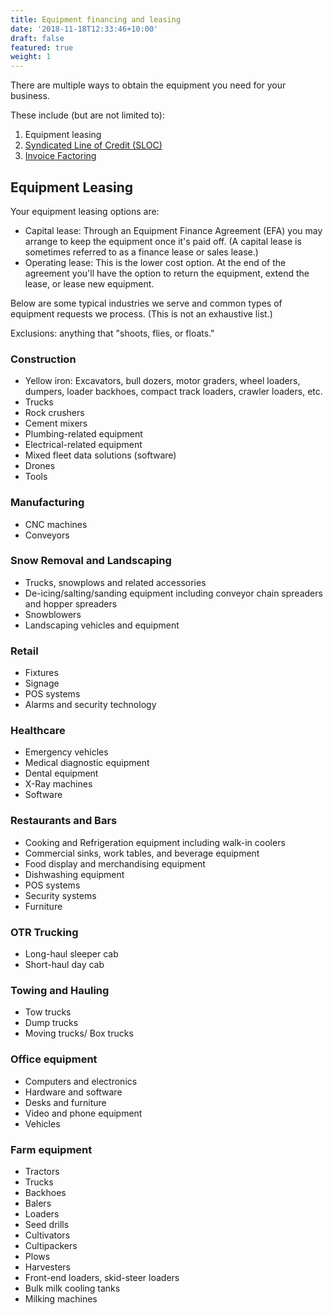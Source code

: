 ```yaml
---
title: Equipment financing and leasing
date: '2018-11-18T12:33:46+10:00'
draft: false
featured: true
weight: 1
---
```

There are multiple ways to obtain the equipment you need for your business. 

These include (but are not limited to):

1. Equipment leasing
2. [Syndicated Line of Credit (SLOC)](/services/sloc)
3. [Invoice Factoring ](/services/invoice-factoring)

## Equipment Leasing

Your equipment leasing options are:

* Capital lease: Through an Equipment Finance Agreement (EFA) you may arrange to keep the equipment once it's paid off. (A capital lease is sometimes referred to as a finance lease or sales lease.)
* Operating lease: This is the lower cost option. At the end of the agreement you'll have the option to return the equipment, extend the lease, or lease new equipment.

Below are some typical industries we serve and common types of equipment requests we process. (This is not an exhaustive list.) 

Exclusions: anything that "shoots, flies, or floats." 

### Construction

* Yellow iron: Excavators, bull dozers, motor graders, wheel loaders, dumpers, loader backhoes, compact track loaders, crawler loaders, etc.
* Trucks
* Rock crushers
* Cement mixers
* Plumbing-related equipment
* Electrical-related equipment 
* Mixed fleet data solutions (software)
* Drones
* Tools

### Manufacturing

* CNC machines
* Conveyors

### Snow Removal and Landscaping

* Trucks, snowplows and related accessories
* De-icing/salting/sanding equipment including conveyor chain spreaders and hopper spreaders
* Snowblowers
* Landscaping vehicles and equipment

### Retail

* Fixtures
* Signage
* POS systems
* Alarms and security technology

### Healthcare

* Emergency vehicles
* Medical diagnostic equipment
* Dental equipment
* X-Ray machines
* Software

### Restaurants and Bars

* Cooking and Refrigeration equipment including walk-in coolers
* Commercial sinks, work tables, and beverage equipment
* Food display and merchandising equipment
* Dishwashing equipment
* POS systems
* Security systems
* Furniture

### OTR Trucking

* Long-haul sleeper cab
* Short-haul day cab

### Towing and Hauling

* Tow trucks
* Dump trucks
* Moving trucks/ Box trucks

### Office equipment

* Computers and electronics
* Hardware and software
* Desks and furniture
* Video and phone equipment
* Vehicles

### Farm equipment

* Tractors
* Trucks
* Backhoes
* Balers
* Loaders
* Seed drills
* Cultivators
* Cultipackers
* Plows
* Harvesters
* Front-end loaders, skid-steer loaders
* Bulk milk cooling tanks
* Milking machines
